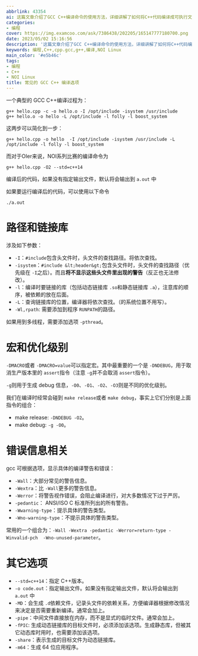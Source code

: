 ```yaml
---
abbrlink: 43354
ai: 这篇文章介绍了GCC C++编译命令的使用方法，详细讲解了如何将C++代码编译成可执行文件。文章首先介绍了将编译和链接过程分开步骤以及简化为一步的命令，对于NOI系列比赛提供了专门的编译命令。文章解释了在编译过程中使用的各种参数，包括头文件查找路径、链接库、宏定义、优化级别、生成debug信息、编译警告和错误信息处理。还提到了使用特定参数编译多线程程序、指定C++版本、输出文件名称、生成依赖关系文件等高级选项。通过这些命令和参数，开发者可以更灵活高效地编译他们的C++项目。
categories:
- 编程
cover: https://img.examcoo.com/ask/7386438/202205/165147777180700.png
date: 2023/05/02 15:16:56
description: '这篇文章介绍了GCC C++编译命令的使用方法，详细讲解了如何将C++代码编译成可执行文件。文章首先介绍了将编译和链接过程分开步骤以及简化为一步的命令，对于NOI系列比赛提供了专门的编译命令。文章解释了在编译过程中使用的各种参数，包括头文件查找路径、链接库、宏定义、优化级别、生成debug信息、编译警告和错误信息处理。还提到了使用特定参数编译多线程程序、指定C++版本、输出文件名称、生成依赖关系文件等高级选项。通过这些命令和参数，开发者可以更灵活高效地编译他们的C++项目。'
keywords: 编程,C++,cpp.gcc,g++,编译,NOI Linux
main_color: '#e5b46c'
tags:
- 编程
- C++
- NOI Linux
title: 常见的 GCC C++ 编译选项
---
```

一个典型的 GCC C++编译过程为：

```
g++ hello.cpp -c -o hello.o -I /opt/include -isystem /usr/include 
g++ hello.o -o hello -L /opt/include -l folly -l boost_system 
```

这两步可以简化到一步：

```
g++ hello.cpp -o hello  -I /opt/include -isystem /usr/include -L /opt/include -l folly -l boost_system 
```

而对于OIer来说，NOI系列比赛的编译命令为

```
g++ hello.cpp -O2 --std=c++14
```

编译后的代码，如果没有指定输出文件，默认将会输出到 `a.out` 中

如果要运行编译后的代码，可以使用以下命令

```
./a.out
```

# 路径和链接库

涉及如下参数：

* `-I`：`#include`包含头文件时，头文件的查找路径。将依次查找。
* `-isystem`：`#include &lt;header&gt;`包含头文件时，头文件的查找路径（优先级在 `-I`之后）。而且**将不显示这些头文件里出现的警告**（反正也无法修改）。
* `-l`：编译时要链接的库（包括动态链接库 `.so`和静态链接库 `.a`），注意库的顺序，被依赖的放在后面。
* `-L`：查询链接库的位置，编译器将依次查找。（的系统位置不用写）。
* `-Wl,rpath`: 需要添加到程序 `RUNPATH`的路径。

如果用到多线程，需要添加选项 `-pthread`。

# 宏和优化级别

`-DMACRO`或者 `-DMACRO=value`可以指定宏。其中最重要的一个是 `-DNDEBUG`，用于取消生产版本里的 `assert`指令（注意 `-g`并不会取消 `assert`指令）。

`-g`则用于生成 debug 信息，`-O0`、`-O1`、`-O2`、`-O3`则是不同的优化级别。

我们在编译时经常会碰到 `make release`或者 `make debug`，事实上它们分别是上面指令的组合：

* make release: `-DNDEBUG -O2`。
* make debug: `-g -O0`。

# 错误信息相关

gcc 可根据选项，显示具体的编译警告和错误：

* `-Wall`：大部分常见的警告信息。
* `-Wextra`：比 `-Wall`更多的警告信息。
* `-Werror`：将警告视作错误，会阻止编译进行，对大多数情况下过于严厉。
* `-pedantic`： ANSI/ISO C 标准所列出的所有警告。
* `-Wwarning-type`：提示具体的警告类型。
* `-Wno-warning-type`：不提示具体的警告类型。

常用的一个组合为：`-Wall -Wextra -pedantic -Werror=return-type -Winvalid-pch  -Wno-unused-parameter`。

# 其它选项

* `--std=c++14`：指定 C++版本。
* `-o code.out`：指定输出文件。如果没有指定输出文件，默认将会输出到 `a.out` 中
* `-MD`：会生成 `.d`依赖文件，记录头文件的依赖关系，方便编译器根据修改情况来决定是否需要重新编译。通常会加上。
* `-pipe`：中间文件直接放在内存，而不是显式的临时文件。通常会加上。
* `-fPIC`: 生成动态链接库的目标文件时，必须添加该选项。生成静态库，但被其它动态库时用时，也需要添加该选项。
* `-share`：表示生成的目标文件为动态链接库。
* `-m64`：生成 64 位应用程序。
